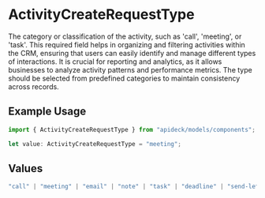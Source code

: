 # ActivityCreateRequestType

The category or classification of the activity, such as 'call', 'meeting', or 'task'. This required field helps in organizing and filtering activities within the CRM, ensuring that users can easily identify and manage different types of interactions. It is crucial for reporting and analytics, as it allows businesses to analyze activity patterns and performance metrics. The type should be selected from predefined categories to maintain consistency across records.

## Example Usage

```typescript
import { ActivityCreateRequestType } from "apideck/models/components";

let value: ActivityCreateRequestType = "meeting";
```

## Values

```typescript
"call" | "meeting" | "email" | "note" | "task" | "deadline" | "send-letter" | "send-quote" | "other"
```